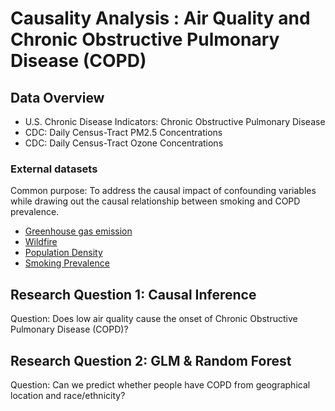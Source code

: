 # Causality Analysis : Air Quality and Chronic Obstructive Pulmonary Disease (COPD)

## Data Overview

- U.S. Chronic Disease Indicators: Chronic Obstructive Pulmonary Disease
- CDC: Daily Census-Tract PM2.5 Concentrations
- CDC: Daily Census-Tract Ozone Concentrations

### External datasets
Common purpose: To address the causal impact of confounding variables while drawing out the causal relationship between smoking and COPD prevalence.

- <a href="https://ghgdata.epa.gov/ghgp/main.do#/listFacility/?q=Find%20a%20Facility%20or%20Location&st=&bs=&et=&fid=&sf=11001100&lowE=-20000&highE=23000000&g1=1&g2=1&g3=1&g4=1&g5=1&g6=0&g7=1&g8=1&g9=1&g10=1&g11=1&g12=1&s1=1&s2=1&s3=1&s4=1&s5=1&s6=1&s7=1&s8=1&s9=1&s10=1&s201=1&s202=1&s203=1&s204=1&s301=1&s302=1&s303=1&s304=1&s305=1&s306=1&s307=1&s401=1&s402=1&s403=1&s404=1&s405=1&s601=1&s602=1&s701=1&s702=1&s703=1&s704=1&s705=1&s706=1&s707=1&s708=1&s709=1&s710=1&s711=1&s801=1&s802=1&s803=1&s804=1&s805=1&s806=1&s807=1&s808=1&s809=1&s810=1&s901=1&s902=1&s903=1&s904=1&s905=1&s906=1&s907=1&s908=1&s909=1&s910=1&s911=1&si=&ss=&so=0&ds=E&yr=2011&tr=current&cyr=2011&ol=0&sl=0&rs=ALL"> Greenhouse gas emission </a>
- <a href="https://www.kaggle.com/datasets/capcloudcoder/us-wildfire-data-plus-other-attributes?select=Wildfire_att_description.txt"> Wildfire </a>
- <a href="https://www.census.gov/data/datasets/time-series/demo/popest/2010s-state-total.html"> Population Density </a>
- <a href="https://ghdx.healthdata.org/record/ihme-data/united-states-smoking-prevalence-county-1996-2012"> Smoking Prevalence </a>

## Research Question 1: Causal Inference
Question: Does low air quality cause the onset of Chronic Obstructive Pulmonary Disease (COPD)?


## Research Question 2: GLM & Random Forest
Question: Can we predict whether people have COPD from geographical location and race/ethnicity?

